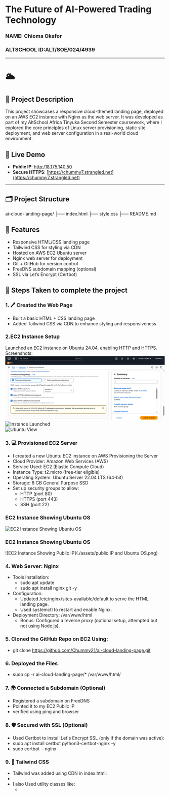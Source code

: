 # The Future of AI-Powered Trading Technology

### NAME: Chioma Okafor
### ALTSCHOOL ID:ALT/SOE/024/4939

---

# 🌥️ 
## 📌 Project Description

This project showcases a responsive cloud-themed landing page, deployed on an AWS EC2 instance with Nginx as the web server. It was developed as part of my 
AltSchool Africa Tinyuka Second Semester coursework, where I explored the core principles of Linux server provisioning, static site deployment, and web server 
configuration in a real-world cloud environment.



## 🔗 Live Demo

- **Public IP**: [http:/18.175.140.50](http://18.175.140.50)  
- **Secure HTTPS**: [https://chummy7.strangled.net](https://chummy7.strangled.net)

---


## 🗂️ Project Structure

ai-cloud-landing-page/
├── index.html
├── style.css
├── README.md

## 📌 Features

- Responsive HTML/CSS landing page
- Tailwind CSS for styling via CDN
- Hosted on AWS EC2 Ubuntu server
- Nginx web server for deployment
- Git + GitHub for version control
- FreeDNS subdomain mapping (optional)
- SSL via Let’s Encrypt (Certbot)


## 🚀 Steps Taken to complete the project

### 1. 🖊️ Created the Web Page
- Built a basic HTML + CSS landing page
- Added Tailwind CSS via CDN to enhance styling and responsiveness

### 2.**EC2 Instance Setup**  
   Launched an EC2 instance on Ubuntu 24.04, enabling HTTP and HTTPS.  
   Screenshots:  
   ![HTTPS Enabled](./assets/Security%20Group.png)  
   ![Instance Launched](./images/screenshot2.png)  
   ![Ubuntu View](./images/screemshot9.png)
   
### 3. 💻 Provisioned EC2 Server
- I created a new Ubuntu EC2 instance on AWS Provisioning the Server
- Cloud Provider: Amazon Web Services (AWS)
- Service Used: EC2 (Elastic Compute Cloud)
- Instance Type: t2.micro (free-tier eligible)
- Operating System: Ubuntu Server 22.04 LTS (64-bit)
- Storage: 8 GB General Purpose SSD
- Set up security groups to allow:
  - HTTP (port 80)
  - HTTPS (port 443)
  - SSH (port 22)

### EC2 Instance Showing Ubuntu OS
![EC2 Instance Showing Ubuntu OS](./assets/UbuntuOS.png)

### EC2 Instance Showing Ubuntu OS
![EC2 Instance Showing Public IP](./assets/public IP and Ubuntu OS.png)


### 4. Web Server: Nginx
- Tools Installation:
  - sudo apt update
  - sudo apt install nginx git -y
- Configuration:
  - Updated /etc/nginx/sites-available/default to serve the HTML landing page.
  - Used systemctl to restart and enable Nginx.
- Deployment Directory: /var/www/html
  - Bonus: Configured a reverse proxy (optional setup, attempted but not using Node.js).

### 5. Cloned the GitHub Repo on EC2 Using:
 - git clone https://github.com/Chummy21/ai-cloud-landing-page.git

### 6. Deployed the Files
 - sudo cp -r ai-cloud-landing-page/* /var/www/html/

### 7. 🌍 Connected a Subdomain (Optional)
 - Registered a subdomain on FreeDNS
 - Pointed it to my EC2 Public IP
 - verified using ping and browser

### 8. 🛡️ Secured with SSL (Optional)
 - Used Certbot to install Let's Encrypt SSL (only if the domain was active):
  - sudo apt install certbot python3-certbot-nginx -y
  - sudo certbot --nginx

### 9. 🎨 Tailwind CSS
 - Tailwind was added using CDN in index.html:
  - <script src="https://cdn.tailwindcss.com"></script>
   - I also Used utility classes like:
     - <div class="bg-blue-500 text-white text-center p-4"

